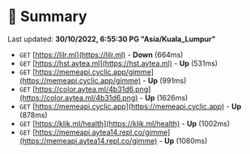 # 📖 Summary
Last updated: **30/10/2022, 6:55:30 PG "Asia/Kuala_Lumpur"**

- `GET` [https://lilr.ml](https://lilr.ml) - **Down** (664ms)
- `GET` [https://hst.aytea.ml](https://hst.aytea.ml) - **Up** (531ms)
- `GET` [https://memeapi.cyclic.app/gimme](https://memeapi.cyclic.app/gimme) - **Up** (991ms)
- `GET` [https://color.aytea.ml/4b31d6.png](https://color.aytea.ml/4b31d6.png) - **Up** (1626ms)
- `GET` [https://memeapi.cyclic.app](https://memeapi.cyclic.app) - **Up** (878ms)
- `GET` [https://klik.ml/health](https://klik.ml/health) - **Up** (1002ms)
- `GET` [https://memeapi.aytea14.repl.co/gimme](https://memeapi.aytea14.repl.co/gimme) - **Up** (1080ms)
